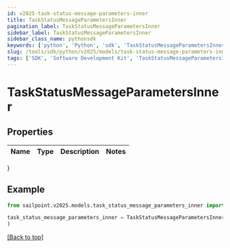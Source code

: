 ```yaml
---
id: v2025-task-status-message-parameters-inner
title: TaskStatusMessageParametersInner
pagination_label: TaskStatusMessageParametersInner
sidebar_label: TaskStatusMessageParametersInner
sidebar_class_name: pythonsdk
keywords: ['python', 'Python', 'sdk', 'TaskStatusMessageParametersInner', 'V2025TaskStatusMessageParametersInner'] 
slug: /tools/sdk/python/v2025/models/task-status-message-parameters-inner
tags: ['SDK', 'Software Development Kit', 'TaskStatusMessageParametersInner', 'V2025TaskStatusMessageParametersInner']
---
```


# TaskStatusMessageParametersInner


## Properties

Name | Type | Description | Notes
------------ | ------------- | ------------- | -------------
}

## Example

```python
from sailpoint.v2025.models.task_status_message_parameters_inner import TaskStatusMessageParametersInner

task_status_message_parameters_inner = TaskStatusMessageParametersInner(
)

```
[[Back to top]](#) 

